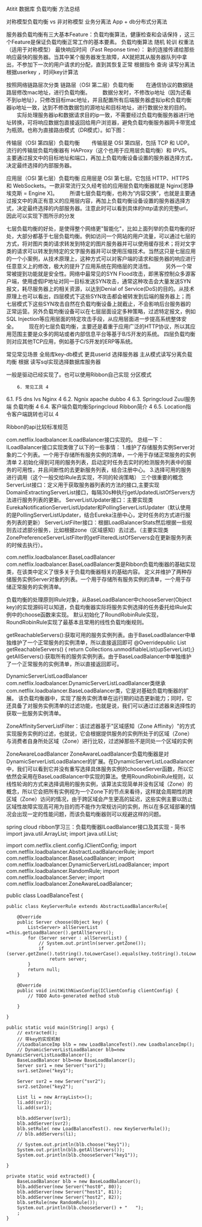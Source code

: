 Atitit  数据库 负载均衡 方法总结

对称模型负载均衡 vs 非对称模型
业务分离法
App + db分布式分离法

服务器负载均衡有三大基本Feature：负载均衡算法，健康检查和会话保持
，这三个Feature是保证负载均衡正常工作的基本要素。
负载均衡算法
随机 轮训 权重法（适用于对称模型）
最快响应时间（Fast Reponse time）：
新的连接传递给那些响应最快的服务器。当其中某个服务器发生故障，AX就把其从服务器队列中拿出，不参加下一次的用户请求的分配，直到其恢复正常
根据指令 查询 读写分离法
根据userkey ，时间key计算法

按照网络链路层次分类
链路层（OSI 第二层）负载均衡
　　在通信协议的数据链路层修改mac地址，进行负载均衡。 　　数据分发时，不修改ip地址（因为还看不到ip地址），只修改目标mac地址，并且配置所有后端服务器虚拟ip和负载均衡器ip地址一致，达到不修改数据包的源地址和目标地址，进行数据分发的目的。 　　实际处理服务器ip和数据请求目的ip一致，不需要经过负载均衡服务器进行地址转换，可将响应数据包直接返回给用户浏览器，避免负载均衡服务器网卡带宽成为瓶颈。也称为直接路由模式（DR模式）。如下图：


传输层（OSI 第四层）负载均衡
　　传输层是 OSI 第四层，包括 TCP 和 UDP。流行的传输层负载均衡器有 HAProxy（这个也用于应用层负载均衡）和 IPVS。 主要通过报文中的目标地址和端口，再加上负载均衡设备设置的服务器选择方式，决定最终选择的内部服务器。


应用层（OSI 第七层）负载均衡
应用层是 OSI 第七层。它包括 HTTP、HTTPS 和 WebSockets。一款非常流行又久经考验的应用层负载均衡器就是 Nginx[恩静埃克斯 = Engine X]。 　　所谓七层负载均衡，也称为“内容交换”，也就是主要通过报文中的真正有意义的应用层内容，再加上负载均衡设备设置的服务器选择方式，决定最终选择的内部服务器。注意此时可以看到具体的http请求的完整url，因此可以实现下图所示的分发

七层负载均衡的好处，是使得整个网络更"智能化"，比如上面列举的负载均衡的好处，大部分都基于七层负载均衡。例如访问一个网站的用户流量，可以通过七层的方式，将对图片类的请求转发到特定的图片服务器并可以使用缓存技术；将对文字类的请求可以转发到特定的文字服务器并可以使用压缩技术。当然这只是七层应用的一个小案例，从技术原理上，这种方式可以对客户端的请求和服务器的响应进行任意意义上的修改，极大的提升了应用系统在网络层的灵活性。 　　另外一个常常被提到功能就是安全性。网络中最常见的SYN Flood攻击，即黑客控制众多源客户端，使用虚假IP地址对同一目标发送SYN攻击，通常这种攻击会大量发送SYN报文，耗尽服务器上的相关资源，以达到Denial of Service(DoS)的目的。从技术原理上也可以看出，四层模式下这些SYN攻击都会被转发到后端的服务器上；而七层模式下这些SYN攻击自然在负载均衡设备上就截止，不会影响后台服务器的正常运营。另外负载均衡设备可以在七层层面设定多种策略，过滤特定报文，例如SQL Injection等应用层面的特定攻击手段，从应用层面进一步提高系统整体安全。 　　现在的七层负载均衡，主要还是着重于应用广泛的HTTP协议，所以其应用范围主要是众多的网站或者内部信息平台等基于B/S开发的系统。 四层负载均衡则对应其他TCP应用，例如基于C/S开发的ERP等系统。

常见常见场景
全局库key-db模式
更具userid 选择服务器
主从模式读写分离负载均衡
根据 读写sql实现选择数据库服务器

一般是驱动已经实现了。也可以使用Ribbon自己实现
分区模式



		6. 常见工具	4
6.1. F5 dns lvs Nginx	4
6.2. Ngnix  apache  dubbo	4
6.3. Springcloud Zuul服务端 负载均衡	4
6.4. 客户端负载均衡Springcloud  Ribbon简介	4
6.5. Location指令客户端跳转也可以	4

Ribbon的api比较标准规范

com.netflix.loadbalancer.ILoadBalancer接口实现的。
总结一下：
ILoadBalancer接口实现类做了以下的一些事情：
1.维护了存储服务实例Server对象的二个列表。一个用于存储所有服务实例的清单，一个用于存储正常服务的实例清单
2.初始化得到可用的服务列表，启动定时任务去实时的检测服务列表中的服务的可用性，并且间断性的去更新服务列表，结合注册中心。
3.选择可用的服务进行调用（这个一般交给IRule去实现，不同的轮询策略）
三个很重要的概念
ServerList接口：定义用于获取服务器列表的方法的接口,主要实现DomainExtractingServerList接口，每隔30s种执行getUpdatedListOfServers方法进行服务列表的更新。
ServerListUpdater接口：主要实现类EurekaNotificationServerListUpdater和PollingServerListUpdater（默认使用的是PollingServerListUpdater，结合Eureka注册中心，定时任务的方式进行服务列表的更新）
ServerListFilter接口：根据LoadBalancerStats然后根据一些规则去过滤部分服务，比如根据zone（区域感知）去过滤。（主要实现类ZonePreferenceServerListFilter的getFilteredListOfServers会在更新服务列表的时候去执行）。


 com.netflix.loadbalancer.BaseLoadBalancer
com.netflix.loadbalancer.BaseLoadBalancer类是Ribbon负载均衡器的基础实现类，在该类中定义了很多关于负载均衡器相关的基础内容。
定义并维护了两种存储服务实例Server对象的列表。一个用于存储所有服务实例的清单，一个用于存储正常服务的实例清单。


负载均衡的处理原则IRule对象，从BaseLoadBalancer中chooseServer(Object key)的实现源码可以知道，负载均衡器实际将服务实例选择的任务委托给IRule实例中的choose函数来实现。
默认初始化了RoundRobinRule实现，RoundRobinRule实现了最基本且常用的线性负载均衡规则。


getReachableServers():获取可用的服务实例列表。由于BaseLoadBalancer中单独维护了一个正常服务的实例清单，所以直接返回即可
@Overridepublic List<Server> getReachableServers() {
   return Collections.unmodifiableList(upServerList);}
getAllServers():获取所有的服务实例列表。由于BaseLoadBalancer中单独维护了一个正常服务的实例清单，所以直接返回即可。


DynamicServerListLoadBalancer
com.netflix.loadbalancer.DynamicServerListLoadBalancer类继承com.netflix.loadbalancer.BaseLoadBalancer类，它是对基础负载均衡器的扩展。
该负载均衡器中，实现了服务实例清单在运行期的动态更新能力；同时，它还具备了对服务实例清单的过滤功能，也就是说，我们可以通过过滤器来选择性的获取一批服务实例清单。


ZoneAffinityServerListFilter：该过滤器基于"区域感知（Zone Affinity）"的方式实现服务实例的过滤，也就说，它会根据提供服务的实例所处于的区域（Zone）与消费者自身所处区域（Zone）进行比较，过滤掉那些不是同处一个区域的实例

ZoneAwareLoadBalancer
ZoneAwareLoadBalancer负载均衡器是对DynamicServerListLoadBalancer的扩展。在DynamicServerListLoadBalancer中，我们可以看到它并没有重写选择具体服务实例的chooseServer函数，所以它依然会采用在BaseLoadBalancer中实现的算法。使用RoundRobinRule规则，以线性轮询的方式来选择调用的服务实例，该算法实现简单并没有区域（Zone）的概念，所以它会把所有实例视为一个Zone下的节点来看待，这样就会周期性的跨区域（Zone）访问的情况，由于跨区域会产生更高的延迟，这些实例主要以防止区域性故障实现高可用为目的而不能作为常规访问的实例，所以在多区域部署的情况会出现一定的性能问题，而该负载均衡器则可以规避这样的问题。


spring cloud ribbon学习三：负载均衡器ILoadBalancer接口及其实现 - 简书
import java.util.ArrayList;
import java.util.List;

import com.netflix.client.config.IClientConfig;
import com.netflix.loadbalancer.AbstractLoadBalancerRule;
import com.netflix.loadbalancer.BaseLoadBalancer;
import com.netflix.loadbalancer.DynamicServerListLoadBalancer;
import com.netflix.loadbalancer.RandomRule;
import com.netflix.loadbalancer.Server;
import com.netflix.loadbalancer.ZoneAwareLoadBalancer;

public class LoadBalanceTest {


	
	public class KeyServerRule extends AbstractLoadBalancerRule{

		@Override
		public Server choose(Object key) {
			List<Server> allServerList =this.getLoadBalancer().getAllServers();
			for (Server server : allServerList) {
				// System.out.println(server.getZone());
				if (server.getZone().toString().toLowerCase().equals(key.toString().toLowerCase()))
					return server;
			}
			return null;
		}

		@Override
		public void initWithNiwsConfig(IClientConfig clientConfig) {
			// TODO Auto-generated method stub
			
		}
		
	}

	public static void main(String[] args) {
		// extracted();
		// 带key的实现机制
		//LoadbalanceImp blb = new LoadBalanceTest().new LoadbalanceImp();
		// DynamicServerListLoadBalancer blb=new DynamicServerListLoadBalancer();
		BaseLoadBalancer blb=new BaseLoadBalancer();
		Server svr1 = new Server("svr1");
		svr1.setZone("key1");

		Server svr2 = new Server("svr2");
		svr2.setZone("key2");

		List li = new ArrayList<>();
		li.add(svr2);
		li.add(svr1);

		blb.addServer(svr1);
		blb.addServer(svr2);
		blb.setRule( new LoadBalanceTest(). new KeyServerRule());
		// blb.addServers(li);

		// System.out.println(blb.choose("key1"));
		System.out.println(blb.getAllServers());
		System.out.println(blb.chooseServer("key1"));

	}

	private static void extracted() {
		BaseLoadBalancer blb = new BaseLoadBalancer();
		blb.addServer(new Server("host0", 80));
		blb.addServer(new Server("host1", 81));
		blb.addServer(new Server("host2", 82));
		blb.setRule(new RandomRule());
		System.out.println(blb.chooseServer() + "   ");
		;
	}
	
